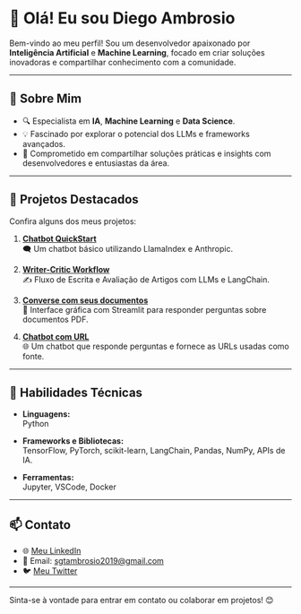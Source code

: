 # 👋 Olá! Eu sou Diego Ambrosio

Bem-vindo ao meu perfil! Sou um desenvolvedor apaixonado por **Inteligência Artificial** e **Machine Learning**, focado em criar soluções inovadoras e compartilhar conhecimento com a comunidade.

---

## 🚀 Sobre Mim
- 🔍 Especialista em **IA**, **Machine Learning** e **Data Science**.
- 💡 Fascinado por explorar o potencial dos LLMs e frameworks avançados.
- 🤝 Comprometido em compartilhar soluções práticas e insights com desenvolvedores e entusiastas da área.

---

## 📂 Projetos Destacados

Confira alguns dos meus projetos:

1. **[Chatbot QuickStart](https://github.com/Ambrosio1994/ChatBot-QA)**  
   🗨️ Um chatbot básico utilizando LlamaIndex e Anthropic.

2. **[Writer-Critic Workflow](https://github.com/Ambrosio1994/escritor-de-artigo-com-langchain/blob/main/README.md)**  
   ✍️ Fluxo de Escrita e Avaliação de Artigos com LLMs e LangChain.

3. **[Converse com seus documentos](https://github.com/Ambrosio1994/converse-com-seus-documentos)**  
   📄 Interface gráfica com Streamlit para responder perguntas sobre documentos PDF.

4. **[Chatbot com URL](https://github.com/Ambrosio1994/Chatbot-com-URL)**  
   🌐 Um chatbot que responde perguntas e fornece as URLs usadas como fonte.

---

## 🔧 Habilidades Técnicas

- **Linguagens:**  
  Python

- **Frameworks e Bibliotecas:**  
  TensorFlow, PyTorch, scikit-learn, LangChain, Pandas, NumPy, APIs de IA.

- **Ferramentas:**  
  Jupyter, VSCode, Docker

---

## 📫 Contato

- 🌐 [Meu LinkedIn](https://www.linkedin.com/in/diego-ambrosio/)
- 📧 Email: sgtambrosio2019@gmail.com
- 🐦 [Meu Twitter](https://twitter.com/seuusuario)

---

Sinta-se à vontade para entrar em contato ou colaborar em projetos! 😊
